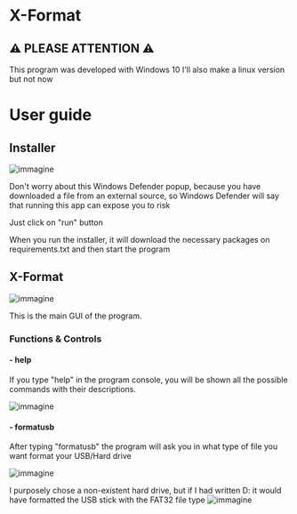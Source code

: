 # X-Format

## ⚠ PLEASE ATTENTION ⚠
This program was developed with Windows 10
I'll also make a linux version but not now

# User guide 
## Installer
![immagine](https://github.com/Fedi6431/X-Format/assets/102946457/15cba286-70d4-4f11-a94a-20a8d167c959)

Don't worry about this Windows Defender popup, because you have downloaded a file from an external source, so Windows Defender will say that running this app can expose you to risk

Just click on "run" button

When you run the installer, it will download the necessary packages on requirements.txt and then start the program

## X-Format
![immagine](https://github.com/Fedi6431/X-Format/assets/102946457/f3fa2aac-b52f-4cdb-b80c-282b8de03d97)

This is the main GUI of the program.

### Functions & Controls

#### - help
If you type "help" in the program console, you will be shown all the possible commands with their descriptions.

![immagine](https://github.com/Fedi6431/X-Format/assets/102946457/01699e0f-0b47-44bd-a630-25fc9c0d726c)

#### - formatusb
After typing "formatusb" the program will ask you in what type of file you want format your USB/Hard drive

![immagine](https://github.com/Fedi6431/X-Format/assets/102946457/bb777cfb-2fee-4bc9-ad18-47c9ae5b965b)

I purposely chose a non-existent hard drive, but if I had written D: it would have formatted the USB stick with the FAT32 file type
![immagine](https://github.com/Fedi6431/X-Format/assets/102946457/a5bc4e31-1174-4460-bb9f-403b8393b8d2)
